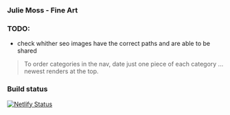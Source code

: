### Julie Moss - Fine Art

### TODO:

- check whither seo images have the correct paths and are able to be shared

> To order categories in the nav, date just one piece of each category ... newest renders at the top.

### Build status

[![Netlify Status](https://api.netlify.com/api/v1/badges/1aecdb2d-19fd-4f1d-9bf1-0f4f01c5015f/deploy-status)](https://app.netlify.com/sites/tender-babbage-64e081/deploys)
